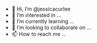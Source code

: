- 👋 Hi, I’m @jessicacurlee
- 👀 I’m interested in ...
- 🌱 I’m currently learning ...
- 💞️ I’m looking to collaborate on ...
- 📫 How to reach me ...

<!---
jessicacurlee/jessicacurlee is a ✨ special ✨ repository because its `README.md` (this file) appears on your GitHub profile.
You can click the Preview link to take a look at your changes.
--->

